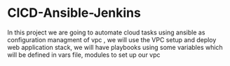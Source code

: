 # CICD-Ansible-Jenkins
In this project we are going to automate cloud tasks using ansible as configuration managment of vpc , we will use the VPC setup and deploy web application stack, we will have playbooks using some variables which will be defined in vars file, modules to set up our vpc
